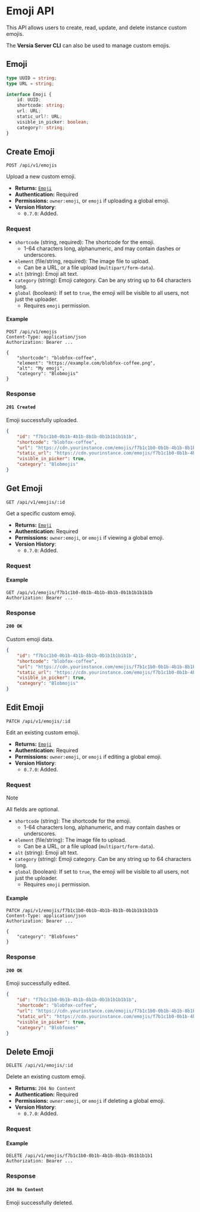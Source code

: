 # Emoji API

This API allows users to create, read, update, and delete instance custom emojis.

The **Versia Server CLI** can also be used to manage custom emojis.

## Emoji

```typescript
type UUID = string;
type URL = string;

interface Emoji {
    id: UUID;
    shortcode: string;
    url: URL;
    static_url?: URL;
    visible_in_picker: boolean;
    category?: string;
}
```

## Create Emoji

```http
POST /api/v1/emojis
```

Upload a new custom emoji.

- **Returns:** [`Emoji`](#emoji)
- **Authentication:** Required
- **Permissions:** `owner:emoji`, or `emoji` if uploading a global emoji.
- **Version History**:
  - `0.7.0`: Added.

### Request

- `shortcode` (string, required): The shortcode for the emoji.
  - 1-64 characters long, alphanumeric, and may contain dashes or underscores.
- `element` (file/string, required): The image file to upload.
  - Can be a URL, or a file upload (`multipart/form-data`).
- `alt` (string): Emoji alt text.
- `category` (string): Emoji category. Can be any string up to 64 characters long.
- `global` (boolean): If set to `true`, the emoji will be visible to all users, not just the uploader.
  - Requires `emoji` permission.

#### Example

```http
POST /api/v1/emojis
Content-Type: application/json
Authorization: Bearer ...

{
    "shortcode": "blobfox-coffee",
    "element": "https://example.com/blobfox-coffee.png",
    "alt": "My emoji",
    "category": "Blobmojis"
}
```

### Response

#### `201 Created`

Emoji successfully uploaded.

```json
{
    "id": "f7b1c1b0-0b1b-4b1b-8b1b-0b1b1b1b1b1b",
    "shortcode": "blobfox-coffee",
    "url": "https://cdn.yourinstance.com/emojis/f7b1c1b0-0b1b-4b1b-8b1b-0b1b1b1b1b1b.png",
    "static_url": "https://cdn.yourinstance.com/emojis/f7b1c1b0-0b1b-4b1b-8b1b-0b1b1b1b1b1b.png",
    "visible_in_picker": true,
    "category": "Blobmojis"
}
```

## Get Emoji

```http
GET /api/v1/emojis/:id
```

Get a specific custom emoji.

- **Returns:** [`Emoji`](#emoji)
- **Authentication:** Required
- **Permissions:** `owner:emoji`, or `emoji` if viewing a global emoji.
- **Version History**:
  - `0.7.0`: Added.

### Request

#### Example

```http
GET /api/v1/emojis/f7b1c1b0-0b1b-4b1b-8b1b-0b1b1b1b1b1b
Authorization: Bearer ...
```

### Response

#### `200 OK`

Custom emoji data.

```json
{
    "id": "f7b1c1b0-0b1b-4b1b-8b1b-0b1b1b1b1b1b",
    "shortcode": "blobfox-coffee",
    "url": "https://cdn.yourinstance.com/emojis/f7b1c1b0-0b1b-4b1b-8b1b-0b1b1b1b1b1b.png",
    "static_url": "https://cdn.yourinstance.com/emojis/f7b1c1b0-0b1b-4b1b-8b1b-0b1b1b1b1b1b.png",
    "visible_in_picker": true,
    "category": "Blobmojis"
}
```

## Edit Emoji

```http
PATCH /api/v1/emojis/:id
```

Edit an existing custom emoji.

- **Returns:** [`Emoji`](#emoji)
- **Authentication:** Required
- **Permissions:** `owner:emoji`, or `emoji` if editing a global emoji.
- **Version History**:
  - `0.7.0`: Added.

### Request

> [!NOTE]
> All fields are optional.

- `shortcode` (string): The shortcode for the emoji.
  - 1-64 characters long, alphanumeric, and may contain dashes or underscores.
- `element` (file/string): The image file to upload.
  - Can be a URL, or a file upload (`multipart/form-data`).
- `alt` (string): Emoji alt text.
- `category` (string): Emoji category. Can be any string up to 64 characters long.
- `global` (boolean): If set to `true`, the emoji will be visible to all users, not just the uploader.
  - Requires `emoji` permission.

#### Example

```http
PATCH /api/v1/emojis/f7b1c1b0-0b1b-4b1b-8b1b-0b1b1b1b1b1b
Content-Type: application/json
Authorization: Bearer ...

{
    "category": "Blobfoxes"
}
```

### Response

#### `200 OK`

Emoji successfully edited.

```json
{
    "id": "f7b1c1b0-0b1b-4b1b-8b1b-0b1b1b1b1b1b",
    "shortcode": "blobfox-coffee",
    "url": "https://cdn.yourinstance.com/emojis/f7b1c1b0-0b1b-4b1b-8b1b-0b1b1b1b1b1b.png",
    "static_url": "https://cdn.yourinstance.com/emojis/f7b1c1b0-0b1b-4b1b-8b1b-0b1b1b1b1b1b.png",
    "visible_in_picker": true,
    "category": "Blobfoxes"
}
```

## Delete Emoji

```http
DELETE /api/v1/emojis/:id
```

Delete an existing custom emoji.

- **Returns:** `204 No Content`
- **Authentication:** Required
- **Permissions:** `owner:emoji`, or `emoji` if deleting a global emoji.
- **Version History**:
  - `0.7.0`: Added.

### Request

#### Example

```http
DELETE /api/v1/emojis/f7b1c1b0-0b1b-4b1b-8b1b-0b1b1b1b1
Authorization: Bearer ...
```

### Response

#### `204 No Content`

Emoji successfully deleted.